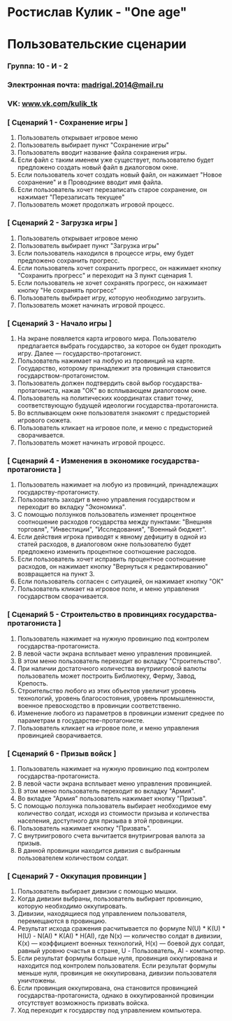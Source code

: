 # Ростислав Кулик - "One age"
# Пользовательские сценарии

### Группа: 10 - И - 2
### Электронная почта: madrigal.2014@mail.ru
### VK: www.vk.com/kulik_tk


### [ Сценарий 1 - Сохранение игры ]

1. Пользователь открывает игровое меню
2. Пользователь выбирает пункт "Сохранение игры"
3. Пользователь вводит название файла сохранения игры.
4. Если файл с таким именем уже существует, пользователю будет предложено создать новый файл в диалоговом окне.
5. Если пользователь хочет создать новый файл, он нажимает "Новое сохранение" и в Проводнике вводит имя файла.
6. Если пользователь хочет перезаписать старое сохранение, он нажимает "Перезаписать текущее"
7. Пользователь может продолжать игровой процесс.

### [ Сценарий 2 - Загрузка игры ]

1. Пользователь открывает игровое меню
2. Пользователь выбирает пункт "Загрузка игры"
3. Если пользователь находился в процессе игры, ему будет предложено сохранить прогресс.
4. Если пользователь хочет сохранить прогресс, он нажимает кнопку "Сохранить прогресс" и переходит на 3 пункт сценария 1.
5. Если пользователь не хочет сохранять прогресс, он нажимает кнопку "Не сохранять прогресс"
6. Пользователь выбирает игру, которую необходимо загрузить.
7. Пользователь может начинать игровой процесс.


### [ Сценарий 3 - Начало игры ]

1. На экране появляется карта игрового мира. Пользователю предлагается выбрать государство, за которое он будет проходить игру. Далее — государство-протагонист.
2. Пользователь нажимает на любую из провинций на карте. Государство, которому принадлежит эта провинция становится государством-протагонистом. 
3. Пользователь должен подтвердить свой выбор государства-протагониста, нажав "ОК" во всплывающем диалоговом окне.
4. Пользователь на политических координатах ставит точку, соответствующую будущей идеологии государства-протагониста.
5. Во всплывающем окне пользователя знакомят с предысторией игрового сюжета.
6. Пользователь кликает на игровое поле, и меню с предысторией сворачивается.
7. Пользователь может начинать игровой процесс.


### [ Сценарий 4 - Изменения в экономике государства-протагониста ]
1. Пользователь нажимает на любую из провинций, принадлежащих государству-протагонисту.
2. Пользователь заходит в меню управления государством и переходит во вкладку "Экономика".
3. С помощью ползунков пользователь изменяет процентное соотношение расходов государства между пунктами: "Внешняя торговля", "Инвестиции", "Исследования", "Военный бюджет".
4. Если действия игрока приводят к явному дефициту в одной из статей расходов, в диалоговом окне пользователю будет предложено изменить процентное соотношение расходов.
5. Если пользователь хочет исправить процентное соотношение расходов, он нажимает кнопку "Вернуться к редактированию" возвращается на пункт 3.
6. Если пользователь согласен с ситуацией, он нажимает кнопку "ОК"
4. Пользователь кликает на игровое поле, и меню управления государством сворачивается.



### [ Сценарий 5 - Строительство в провинциях государства-протагониста ]

1. Пользователь нажимает на нужную провинцию под контролем государства-протагониста.
2. В левой части экрана всплывает меню управления провинцией.
3. В этом меню пользователь переходит во вкладку "Строительство".
4. При наличии достаточного количества внутриигровой валюты пользователь может построить Библиотеку, Ферму, Завод, Крепость.
5. Строительство любого из этих объектов увеличит уровень технологий, уровень благосостояния, уровень промышленности, военное превосходство в провинции соответственно.
6. Изменение любого из параметров в провинции изменит среднее по параметрам в государстве-протагонисте.
7. Пользователь кликает на игровое поле, и меню управления провинцией сворачивается.


### [ Сценарий 6 - Призыв войск ]
1. Пользователь нажимает на нужную провинцию под контролем государства-протагониста.
2. В левой части экрана всплывает меню управления провинцией.
3. В этом меню пользователь переходит во вкладку "Армия".
4. Во вкладке "Армия" пользователь нажимает кнопку "Призыв".
5. С помощью ползунка пользователь выбирает необходимое ему количество солдат, исходя из стоимости призыва и количества населения, доступного для призыва в этой провинции.
6. Пользователь нажимает кнопку "Призвать".
7. С внутриигрового счета вычитается внутриигровая валюта за призыв.
8. В данной провинции находится дивизия с выбранным пользователем количеством солдат.


### [ Сценарий 7 - Оккупация провинции ]

1. Пользователь выбирает дивизии с помощью мышки.
2. Когда дивизии выбраны, пользователь выбирает провинцию, которую необходимо оккупировать.
3. Дивизии, находящиеся под управлением пользователя, перемещаются в провинцию.
4. Результат исхода сражения расчитывается по формуле N(U) * K(U) * H(U) - N(AI) * K(AI) * H(AI), где N(x) — количество солдат в дивизии, K(x) — коэффициент военных технологий, H(x) — боевой дух солдат, равный уровню счастья в стране, U - Пользователь, AI - компьютер. 
5. Если результат формулы больше нуля, провинция оккупирована и находится под контролем пользователя. Если результат формулы меньше нуля, провинция не оккупирована, дивизии пользователя уничтожены.
6. Если провинция оккупирована, она становится провинцией государства-протагониста, однако в оккупированной провинции отсутствует возможность призвать войска.
7. Ход переходит к государству под управлением компьютера.
